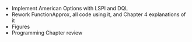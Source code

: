 * Implement American Options with LSPI and DQL
* Rework FunctionApprox, all code using it, and Chapter 4 explanations of it
* Figures
* Programming Chapter review
